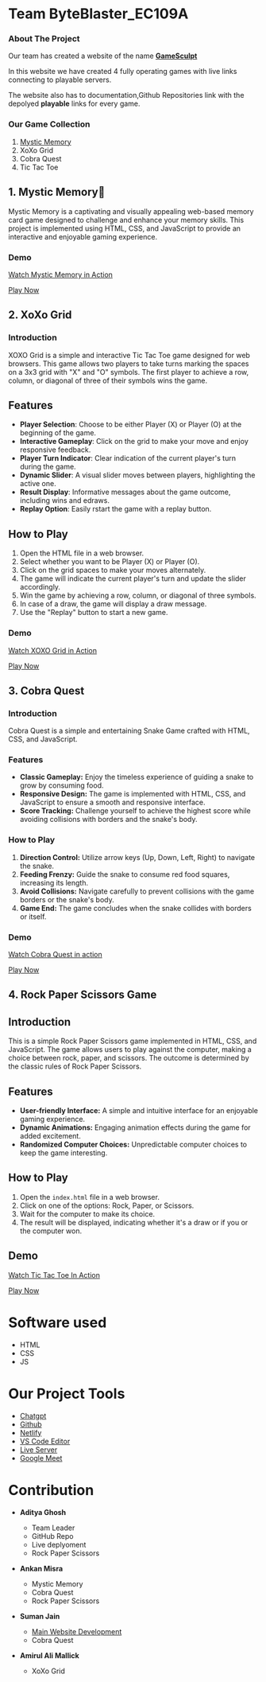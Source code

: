 # Team ByteBlaster_EC109A


### About The Project
Our team has created a website of the name [**GameSculpt**](https://gamesculpt-byteblaster.netlify.app/)

In this website we have created 4 fully operating games with live links connecting to playable servers.

The website also has to documentation,Github Repositories link with the depolyed **playable** links for every game.



### Our Game Collection

1. [Mystic Memory](https://github.com/aditya-ghosh2992/ByteBlaster_EC109A/blob/main/MyGame/Game1-Mystic-Memory/README.md)
2. XoXo Grid
3. Cobra Quest
4. Tic Tac Toe

## 1. Mystic Memory🤔

Mystic Memory is a captivating and visually appealing web-based memory card game designed to challenge and enhance your memory skills. This project is implemented using HTML, CSS, and JavaScript to provide an interactive and enjoyable gaming experience.


### Demo

[Watch Mystic Memory in Action](https://www.youtube.com/watch?v=DB4REQEI2Vs)

[Play Now](https://game1-bytebluster.netlify.app/)

## 2.  XoXo Grid
### Introduction

XOXO Grid is a simple and interactive Tic Tac Toe game designed for web browsers. This game allows two players to take turns marking the spaces on a 3x3 grid with "X" and "O" symbols. The first player to achieve a row, column, or diagonal of three of their symbols wins the game.

## Features

- **Player Selection**: Choose to be either Player (X) or Player (O) at the beginning of the game.
- **Interactive Gameplay**: Click on the grid to make your move and enjoy responsive feedback.
- **Player Turn Indicator**: Clear indication of the current player's turn during the game.
- **Dynamic Slider**: A visual slider moves between players, highlighting the active one.
- **Result Display**: Informative messages about the game outcome, including wins and edraws.
- **Replay Option**: Easily rstart the game with a replay button.

## How to Play

1. Open the HTML file in a web browser.
2. Select whether you want to be Player (X) or Player (O).
3. Click on the grid spaces to make your moves alternately.
4. The game will indicate the current player's turn and update the slider accordingly.
5. Win the game by achieving a row, column, or diagonal of three symbols.
6. In case of a draw, the game will display a draw message.
7. Use the "Replay" button to start a new game.

### Demo 
[Watch XOXO Grid in Action](https://youtu.be/9xqDnDfTJxg)

[Play Now](https://game2-byteblaster.netlify.app/)

## 3. Cobra Quest

### Introduction
Cobra Quest is a simple and entertaining Snake Game crafted with HTML, CSS, and JavaScript.

### Features
- **Classic Gameplay:** Enjoy the timeless experience of guiding a snake to grow by consuming food.
- **Responsive Design:** The game is implemented with HTML, CSS, and JavaScript to ensure a smooth and responsive interface.
- **Score Tracking:** Challenge yourself to achieve the highest score while avoiding collisions with borders and the snake's body.

### How to Play
1. **Direction Control:** Utilize arrow keys (Up, Down, Left, Right) to navigate the snake.
2. **Feeding Frenzy:** Guide the snake to consume red food squares, increasing its length.
3. **Avoid Collisions:** Navigate carefully to prevent collisions with the game borders or the snake's body.
4. **Game End:** The game concludes when the snake collides with borders or itself.

### Demo
[Watch Cobra Quest in action](https://youtu.be/7fV0WSKluUY)

[Play Now](https://game3-bytebluster.netlify.app/)
## 4. Rock Paper Scissors Game

## Introduction
This is a simple Rock Paper Scissors game implemented in HTML, CSS, and JavaScript. The game allows users to play against the computer, making a choice between rock, paper, and scissors. The outcome is determined by the classic rules of Rock Paper Scissors.

## Features
- **User-friendly Interface:** A simple and intuitive interface for an enjoyable gaming experience.
- **Dynamic Animations:** Engaging animation effects during the game for added excitement.
- **Randomized Computer Choices:** Unpredictable computer choices to keep the game interesting.

## How to Play
1. Open the `index.html` file in a web browser.
2. Click on one of the options: Rock, Paper, or Scissors.
3. Wait for the computer to make its choice.
4. The result will be displayed, indicating whether it's a draw or if you or the computer won.

## Demo
[Watch Tic Tac Toe In Action](https://youtu.be/Rn6PCVUfc74)

[Play Now](https://game4-rockpapersissor.netlify.app/)

# Software used

- HTML
- CSS
- JS

# Our Project Tools

- [Chatgpt](https://chat.openai.com/)
- [Github](https://github.com/)
- [Netlify](https://www.netlify.com/)
- [VS Code Editor](https://code.visualstudio.com/)
- [Live Server](https://marketplace.visualstudio.com/items?itemName=ritwickdey.LiveServer)
- [Google Meet](https://meet.google.com/)

# Contribution
- **Aditya Ghosh** 
    - Team Leader
    - GitHub Repo
    - Live deplyoment
    - Rock Paper Scissors

- **Ankan Misra**
    - Mystic Memory 
    - Cobra Quest
    - Rock Paper Scissors

- **Suman Jain**
    - [Main Website Development](https://gamesculpt-byteblaster.netlify.app/)
    - Cobra Quest
- **Amirul Ali Mallick**    
    - XoXo Grid
